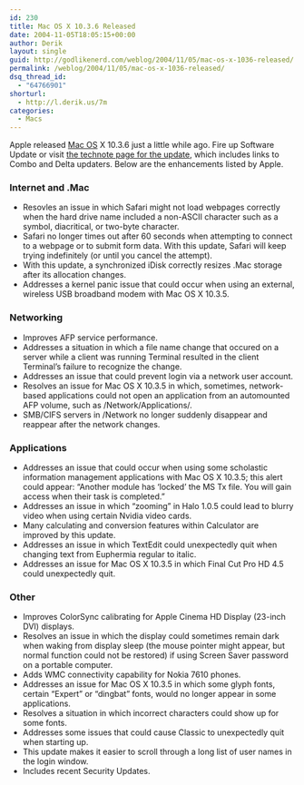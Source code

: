 ```yaml
---
id: 230
title: Mac OS X 10.3.6 Released
date: 2004-11-05T18:05:15+00:00
author: Derik
layout: single
guid: http://godlikenerd.com/weblog/2004/11/05/mac-os-x-1036-released/
permalink: /weblog/2004/11/05/mac-os-x-1036-released/
dsq_thread_id:
  - "64766901"
shorturl:
  - http://l.derik.us/7m
categories:
  - Macs
---
```

Apple released [Mac OS](http://www.igroupmac.org/tag/mac-os) X 10.3.6 just a little while ago. Fire up Software Update or visit [the technote page for the update](http://docs.info.apple.com/article.html?artnum=300080), which includes links to Combo and Delta updaters. Below are the enhancements listed by Apple.

### Internet and .Mac

  * Resovles an issue in which Safari might not load webpages correctly when the hard drive name included a non-ASCII character such as a symbol, diacritical, or two-byte character.
  * Safari no longer times out after 60 seconds when attempting to connect to a webpage or to submit form data. With this update, Safari will keep trying indefinitely (or until you cancel the attempt).
  * With this update, a synchronized iDisk correctly resizes .Mac storage after its allocation changes.
  * Addresses a kernel panic issue that could occur when using an external, wireless USB broadband modem with Mac OS X 10.3.5.

### Networking

  * Improves AFP service performance.
  * Addresses a situation in which a file name change that occured on a server while a client was running Terminal resulted in the client Terminal&#8217;s failure to recognize the change.
  * Addresses an issue that could prevent login via a network user account.
  * Resolves an issue for Mac OS X 10.3.5 in which, sometimes, network-based applications could not open an application from an automounted AFP volume, such as /Network/Applications/.
  * SMB/CIFS servers in /Network no longer suddenly disappear and reappear after the network changes.

### Applications

  * Addresses an issue that could occur when using some scholastic information management applications with Mac OS X 10.3.5; this alert could appear: &#8220;Another module has &#8216;locked&#8217; the MS Tx file. You will gain access when their task is completed.&#8221;
  * Addresses an issue in which &#8220;zooming&#8221; in Halo 1.0.5 could lead to blurry video when using certain Nvidia video cards.
  * Many calculating and conversion features within Calculator are improved by this update.
  * Addresses an issue in which TextEdit could unexpectedly quit when changing text from Euphermia regular to italic.
  * Addresses an issue for Mac OS X 10.3.5 in which Final Cut Pro HD 4.5 could unexpectedly quit.

### Other

  * Improves ColorSync calibrating for Apple Cinema HD Display (23-inch DVI) displays.
  * Resolves an issue in which the display could sometimes remain dark when waking from display sleep (the mouse pointer might appear, but normal function could not be restored) if using Screen Saver password on a portable computer.
  * Adds WMC connectivity capability for Nokia 7610 phones.
  * Addresses an issue for Mac OS X 10.3.5 in which some glyph fonts, certain &#8220;Expert&#8221; or &#8220;dingbat&#8221; fonts, would no longer appear in some applications.
  * Resolves a situation in which incorrect characters could show up for some fonts.
  * Addresses some issues that could cause Classic to unexpectedly quit when starting up.
  * This update makes it easier to scroll through a long list of user names in the login window.
  * Includes recent Security Updates.
